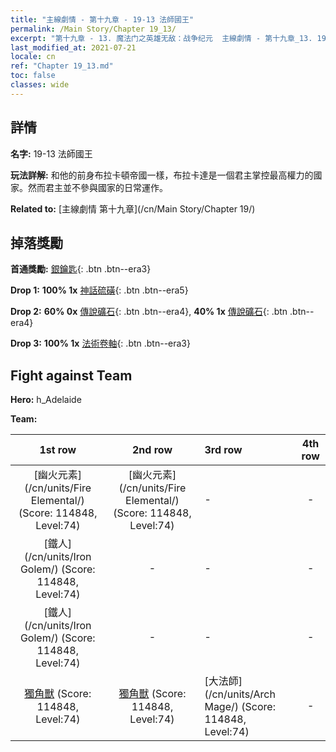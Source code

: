 ```yaml
---
title: "主線劇情 - 第十九章 - 19-13 法師國王"
permalink: /Main Story/Chapter 19_13/
excerpt: "第十九章 - 13. 魔法门之英雄无敌：战争纪元  主線劇情 - 第十九章_13. 19-13 法師國王"
last_modified_at: 2021-07-21
locale: cn
ref: "Chapter 19_13.md"
toc: false
classes: wide
---
```


## 詳情

 **名字:** 19-13 法師國王

 **玩法詳解:** 和他的前身布拉卡頓帝國一樣，布拉卡達是一個君主掌控最高權力的國家。然而君主並不參與國家的日常運作。

 **Related to:** [主線劇情 第十九章](/cn/Main Story/Chapter 19/)

## 掉落獎勵

 **首通獎勵:** [銀鑰匙](/cn/Items/con_693/){: .btn .btn--era3}

 **Drop 1:** **100% 1x** [神話硫磺](/cn/Items/mat_64/){: .btn .btn--era5}

 **Drop 2:** **60% 0x** [傳說礦石](/cn/Items/mat_54/){: .btn .btn--era4}, **40% 1x** [傳說礦石](/cn/Items/mat_54/){: .btn .btn--era4}

 **Drop 3:** **100% 1x** [法術卷軸](/cn/Items/con_694/){: .btn .btn--era3}


## Fight against Team
 **Hero:** h_Adelaide

 **Team:**


  | 1st row | 2nd row | 3rd row | 4th row |
  |:----:|:----:|:----|:----:|
  | [幽火元素](/cn/units/Fire Elemental/) (Score: 114848, Level:74)  | [幽火元素](/cn/units/Fire Elemental/) (Score: 114848, Level:74)  | - | - |
  | [鐵人](/cn/units/Iron Golem/) (Score: 114848, Level:74)  | - | - | - |
  | [鐵人](/cn/units/Iron Golem/) (Score: 114848, Level:74)  | - | - | - |
  | [獨角獸](/cn/units/Unicorn/) (Score: 114848, Level:74)  | [獨角獸](/cn/units/Unicorn/) (Score: 114848, Level:74)  | [大法師](/cn/units/Arch Mage/) (Score: 114848, Level:74)  | - |


